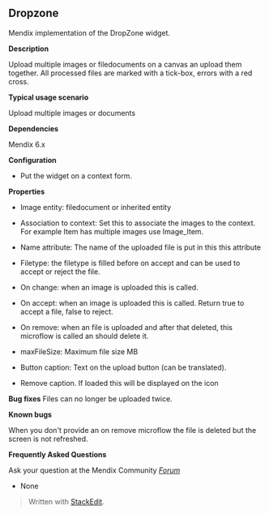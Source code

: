 

**Dropzone**
--------------

Mendix implementation of the DropZone widget.
 
**Description**

 Upload multiple images or filedocuments on a canvas an upload them together. All processed files are marked with a tick-box, errors with a red cross.

**Typical usage scenario**

 Upload multiple images or documents

**Dependencies**

 Mendix 6.x

**Configuration**

 -   Put the widget on a context form.

**Properties**
 
-   Image entity: filedocument or inherited entity

-   Association to context: Set this to associate the images to the context. For example Item has multiple images use Image\_Item.

-   Name attribute: The name of the uploaded file is put in this this attribute

-   Filetype: the filetype is filled before on accept and can be used to accept or reject the file.

-   On change: when an image is uploaded this is called.

-   On accept: when an image is uploaded this is called. Return true to accept a file, false to reject.

-   On remove: when an file is uploaded and after that deleted, this microflow is called an should delete it.

-   maxFileSize: Maximum file size MB

-   Button caption: Text on the upload button (can be translated).

-   Remove caption. If loaded this will be displayed on the icon

**Bug fixes**
Files can no longer be uploaded twice.

**Known bugs**

 When you don't provide an on remove microflow the file is deleted but the screen is not refreshed.

 

**Frequently Asked Questions**

 

Ask your question at the Mendix Community [*Forum*](https://mxforum.mendix.com/)

 

-   None
> Written with [StackEdit](https://stackedit.io/).
